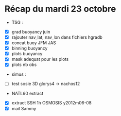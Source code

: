 # Récap du mardi 23 octobre
* TSG :
- [x] grad buoyancy juin
- [x] rajouter nav_lat, nav_lon dans fichiers hgradb
- [x] concat buoy JFM JAS
- [x] binning buoyancy
- [x] plots buoyancy
- [x] mask adequat pour les plots 
- [x] plots nb obs

* simus :
- [ ] test sosie 3D glorys4 -> nachos12


- NATL60 extract
- [x] extract SSH 1h OSMOSIS y2012m06-08
- [x] mail Sammy